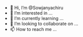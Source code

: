 - 👋 Hi, I’m @Sowjanyachiru
- 👀 I’m interested in ...
- 🌱 I’m currently learning ...
- 💞️ I’m looking to collaborate on ...
- 📫 How to reach me ...

<!---
Sowjanyachiru/Sowjanyachiru is a ✨ special ✨ repository because its `README.md` (this file) appears on your GitHub profile.
You can click the Preview link to take a look at your changes.
--->
